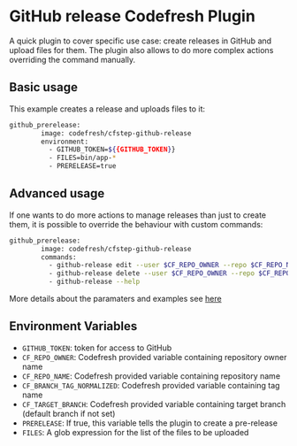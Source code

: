 # GitHub release Codefresh Plugin

A quick plugin to cover specific use case: create releases in GitHub and upload files for them. The plugin also allows to do more complex actions overriding the command manually.

## Basic usage

This example creates a release and uploads files to it:

``` bash
github_prerelease:
        image: codefresh/cfstep-github-release
        environment:
          - GITHUB_TOKEN=${{GITHUB_TOKEN}}
          - FILES=bin/app-*
          - PRERELEASE=true
```

## Advanced usage

If one wants to do more actions to manage releases than just to create them, it is possible to override the behaviour with custom commands:

``` bash
github_prerelease:
        image: codefresh/cfstep-github-release
        commands:
          - github-release edit --user $CF_REPO_OWNER --repo $CF_REPO_NAME --tag $CF_BRANCH_TAG_NORMALIZED --name "$CF_BRANCH_TAG_NORMALIZED" --target $CF_TARGET_BRANCH
          - github-release delete --user $CF_REPO_OWNER --repo $CF_REPO_NAME --tag $CF_BRANCH_TAG_NORMALIZED
          - github-release --help
```

More details about the paramaters and examples see [here](https://github.com/aktau/github-release)

## Environment Variables

- `GITHUB_TOKEN`: token for access to GitHub
- `CF_REPO_OWNER`: Codefresh provided variable containing repository owner name
- `CF_REPO_NAME`: Codefresh provided variable containing repository name
- `CF_BRANCH_TAG_NORMALIZED`: Codefresh provided variable containing tag name
- `CF_TARGET_BRANCH`: Codefresh provided variable containing target branch (default branch if not set)
- `PRERELEASE`: If true, this variable tells the plugin to create a pre-release
- `FILES`: A glob expression for the list of the files to be uploaded 